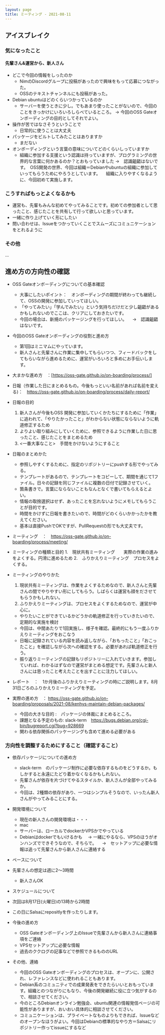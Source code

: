 ```yaml
---
layout: page
title: ミーティング - 2021-08-11
---
```

## アイスブレイク
### 気になったこと
#### 先輩さん&運営から、新人さん
  * どこで今回の情報をしったのか
    * NimのDiscordグループに投稿があったので興味をもって応募につながった。
    * OSSのテキストチャンネルにも投稿があった。
  * Debian ubuntuはどのくらいつかっているのか
    * サーバーを使うときに少し。でもあまり使ったことがないので、今回のことをきっかけにいろいろしらべているところ。
    → 今回のOSS Gateオンボーディングの目的としてそれでよい。
  * 操作が苦ではなさそうということで
    * 日常的に使うことは大丈夫
  * パッケージをビルトしてみたことはありますか
    * まだない
  * オンボーディングという言葉の意味についてどのくらいしっていますか
    * 組織に参加する支援という認識は持っていますが、プログラミングの世界的な言葉に何かあるのか？とおもっていました
    →　認識齟齬はないです。　OSS開発の世界、今回は組織＝Debianやubuntuの組織に参加していってもらうためにやろうとしています。
    　組織に入りやすくなるように、今回初めて実施します。
### こうすればもっとよくなるかも
  * 運営も、先輩もみんな初めてやってみることです。初めての参加者として思ったこと、感じたことを共有して行って欲しいと思っています。
  * 一緒に作り上げていく形にしたい
  * 問い合わせは、Issueをつかっていくことでスムーズにコミュニケーションをとれるように

### その他
...

## 進め方の方向性の確認
* OSS Gateオンボーディングについての基本確認
  * 大事にしたいポイント：　オンボーディングの期間が終わっても継続して、OSSの開発に参加していってほしい。
  * 「やってみたい」「学んでみたい」という気持ちだけだと少し齟齬があるかもしれないのでここは、クリアにしておきたいです。
  * 今回の場合は、新規のパッケージングを行ってほしい。
　→　認識齟齬はないです。

* 今回のOSS Gateオンボーディングの役割と進め方
  * 第1回はミニマムにやっています。
  * 新人さんと先輩さんに作業に集中してもらいつつ、フィードバックをしてもらいながら進めるために、運営がいろいろと多めにお手伝いします。

* 大まかな進め方　：[https://oss-gate.github.io/on-boarding/process/]
 * 日報（作業した日にまとめるもの。今後もっといい名前があれば名前を変える)：　https://oss-gate.github.io/on-boarding/process/daily-report/
 * 日報の目的
    1. 新人さんが今後もOSS 開発に参加していくかたちにするために「作業」に追われて、「やりたかったこと」がわからない状態にならないように軌道修正するため
    2. よりよい取り組みにしていくために、参照できるように作業した日に思ったこと、感じたことをまとめるため
    3. <一番大事なこと>　手間をかけないようにすること
 * 日報のまとめかた
    * 参照しやすくするために、指定のリポジトリーにpushする形でやってみる。
    * テンプレートがあるので、テンプレートをコピーして、期間を通じて1ファイル。日々の記録を同じファイルに複数の日付で記録させていく。
    * 箇条書きで。言葉にならないこともなんとなくで書いてもらえるとよい。
    * 情報の取捨選択はせず、あったことを忘れないようにメモしてもらうことが目的です。
    * 時間をかけずに日報を書きたいので、時間がどのくらいかかったかを教えてください。
    * 基本は直接PushでOKですが、PullRequestの形でも大丈夫です。

 * ミーティング　：　https://oss-gate.github.io/on-boarding/process/meeting/
 * ミーティングの種類と目的
    1.　現状共有ミーティング　　実際の作業の進みをよくする。円滑に進めるため
    2.　ふりかえりミーティング　プロセスをよくする。
 * ミーティングのやりかた
    1. 現状共有ミーティングは、作業をよくするためなので、新人さんと先輩さんの間でやりやすい形にしてもらう。しばらくは運営も顔をださせてもらうかもしれない。
    2. ふりかえりミーティングは、プロセスをよくするためなので、運営が中心に。
      * やりたいことができているかどうかの軌道修正を行っていきたいので、定期的な実施を検討
      * 今回は、中間あたりで1回実施し、様子を確認。最終的にもう一度ふりかえりミーティングをおこなう
      * 日報に記録されている内容を読み返しながら、「おもったこと」「おこったこと」を確認しながら次への確認をする。必要があれば軌道修正を行う。
      * 振り返りミーティングの記録もリポジトリーに入れていきます。参加していれば、わかるはずなので運営がまとめる想定です。先輩さんと新人さんには思ったこと考えたことを出すことに注力してほしい。
 * レポート　：　1か月後のふりかえりミーティングの時にご説明します。8月31日ごろのふりかえりミーティングを予定。

* 実際の進め方　： https://oss-gate.github.io/on-boarding/proposals/2021-08/kenhys-maintain-debian-packages/
  * 今回の大きな目的 :　パッケージの体裁にまとめるところ。
   * 課題となる予定のもの: slack-term　https://bugs.debian.org/cgi-bin/bugreport.cgi?bug=928669
   * 関わる依存関係のパッケージングも含めて進める必要がある


### 方向性を調整するためにすること（確認すること）
* 依存パッケージについての進め方
  * slack-term　のパッケージ制作に必要な依存するものをどうするか。もしかすると永遠にたどり着かなくなるかもしれない。
   * 先輩さんが依存を片づけてやるスタイルか、新人さんが全部やってみるか。
   * 今回は、2種類の依存があり、一つはシンプルそうなので、いったん新人さんがやってみることにする。

* 開発環境について
  * 現在の新人さんの開発環境は・・・
   * mac
   * サーバーは、ローカルでdockerかVPSかでやっている
    * Debianはdockerでもいけるかも
　→ 一緒にやるなら、VPSのほうがオンハンズでできそうなので、そちらで。
　→　セットアップに必要な情報は追って先輩さんから新人さんに連絡する
* ペースについて
 * 先輩さんの想定は週に2～3時間
   * 新人さんOK

* スケジュールについて
 * 次回は8月17日(火曜日)の13時から2時間
 * この日にSalsaにrepositlyを作ったりします。

* 今後の進め方
  * OSS Gateオンボーディング上のIssueで先輩さんから新人さんに連絡事項をご連絡
   * VPSセットアップに必要な情報
   * 過去のククログの記事などで参照できるもののURL

* その他、連絡
  * 今回のOSS Gateオンボーディングのプロセスは、オープンに、公開され、レファレンスなどに使われることもあります。
  * Debian系のコミュニティでの成果発表をできたらいいとおもっています。組織とのつながりにもなり、今後の開発継続に役に立つ気がするので、相談させてください。
   * 今のところDebianオンライン勉強会、ubuntu関連の情報発信ページの可能性がありますが、おいおい具体的に相談させてください。
  * コミュニケーションは、プライベートなものよりもできれば、Issueなどのオープンなほうがよい。今回はDebianの標準的なやり方＝Salsaにリポジトリー作ってissueにするなど

